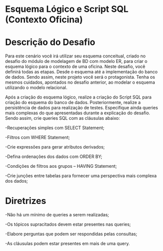 # Esquema Lógico e Script SQL (Contexto Oficina)
<h1>Descrição do Desafio</h1>

Para este cenário você irá utilizar seu esquema conceitual, criado no desafio do módulo de modelagem de BD com modelo ER, para criar o esquema lógico para o contexto de uma oficina. Neste desafio, você definirá todas as etapas. Desde o esquema até a implementação do banco de dados. Sendo assim, neste projeto você será o protagonista. Tenha os mesmos cuidados, apontados no desafio anterior, ao modelar o esquema utilizando o modelo relacional.

Após a criação do esquema lógico, realize a criação do Script SQL para criação do esquema do banco de dados. Posteriormente, realize a persistência de dados para realização de testes. Especifique ainda queries mais complexas do que apresentadas durante a explicação do desafio. Sendo assim, crie queries SQL com as cláusulas abaixo:

-Recuperações simples com SELECT Statement;

-Filtros com WHERE Statement;

-Crie expressões para gerar atributos derivados;

-Defina ordenações dos dados com ORDER BY;

-Condições de filtros aos grupos – HAVING Statement;

-Crie junções entre tabelas para fornecer uma perspectiva mais complexa dos dados;
<h1>Diretrizes</h1>

  -Não há um mínimo de queries a serem realizadas;

-Os tópicos supracitados devem estar presentes nas queries;

-Elabore perguntas que podem ser respondidas pelas consultas;

-As cláusulas podem estar presentes em mais de uma query.
